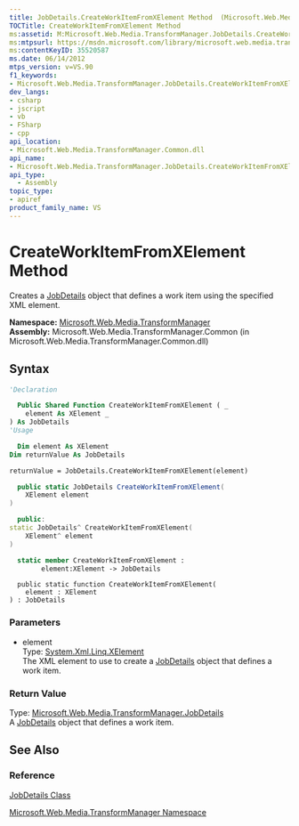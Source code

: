 ```yaml
---
title: JobDetails.CreateWorkItemFromXElement Method  (Microsoft.Web.Media.TransformManager)
TOCTitle: CreateWorkItemFromXElement Method
ms:assetid: M:Microsoft.Web.Media.TransformManager.JobDetails.CreateWorkItemFromXElement(System.Xml.Linq.XElement)
ms:mtpsurl: https://msdn.microsoft.com/library/microsoft.web.media.transformmanager.jobdetails.createworkitemfromxelement(v=VS.90)
ms:contentKeyID: 35520587
ms.date: 06/14/2012
mtps_version: v=VS.90
f1_keywords:
- Microsoft.Web.Media.TransformManager.JobDetails.CreateWorkItemFromXElement
dev_langs:
- csharp
- jscript
- vb
- FSharp
- cpp
api_location:
- Microsoft.Web.Media.TransformManager.Common.dll
api_name:
- Microsoft.Web.Media.TransformManager.JobDetails.CreateWorkItemFromXElement
api_type:
  - Assembly
topic_type:
- apiref
product_family_name: VS
---
```


# CreateWorkItemFromXElement Method

Creates a [JobDetails](jobdetails-class-microsoft-web-media-transformmanager.md) object that defines a work item using the specified XML element.

**Namespace:**  [Microsoft.Web.Media.TransformManager](microsoft-web-media-transformmanager-namespace.md)  
**Assembly:**  Microsoft.Web.Media.TransformManager.Common (in Microsoft.Web.Media.TransformManager.Common.dll)

## Syntax

```vb
'Declaration

  Public Shared Function CreateWorkItemFromXElement ( _
    element As XElement _
) As JobDetails
'Usage

  Dim element As XElement
Dim returnValue As JobDetails

returnValue = JobDetails.CreateWorkItemFromXElement(element)
```

```csharp
  public static JobDetails CreateWorkItemFromXElement(
    XElement element
)
```

```cpp
  public:
static JobDetails^ CreateWorkItemFromXElement(
    XElement^ element
)
```

``` fsharp
  static member CreateWorkItemFromXElement : 
        element:XElement -> JobDetails 
```

```jscript
  public static function CreateWorkItemFromXElement(
    element : XElement
) : JobDetails
```

### Parameters

  - element  
    Type: [System.Xml.Linq.XElement](https://msdn.microsoft.com/library/bb340098)  
    The XML element to use to create a [JobDetails](jobdetails-class-microsoft-web-media-transformmanager.md) object that defines a work item.  

### Return Value

Type: [Microsoft.Web.Media.TransformManager.JobDetails](jobdetails-class-microsoft-web-media-transformmanager.md)  
A [JobDetails](jobdetails-class-microsoft-web-media-transformmanager.md) object that defines a work item.  

## See Also

### Reference

[JobDetails Class](jobdetails-class-microsoft-web-media-transformmanager.md)

[Microsoft.Web.Media.TransformManager Namespace](microsoft-web-media-transformmanager-namespace.md)
